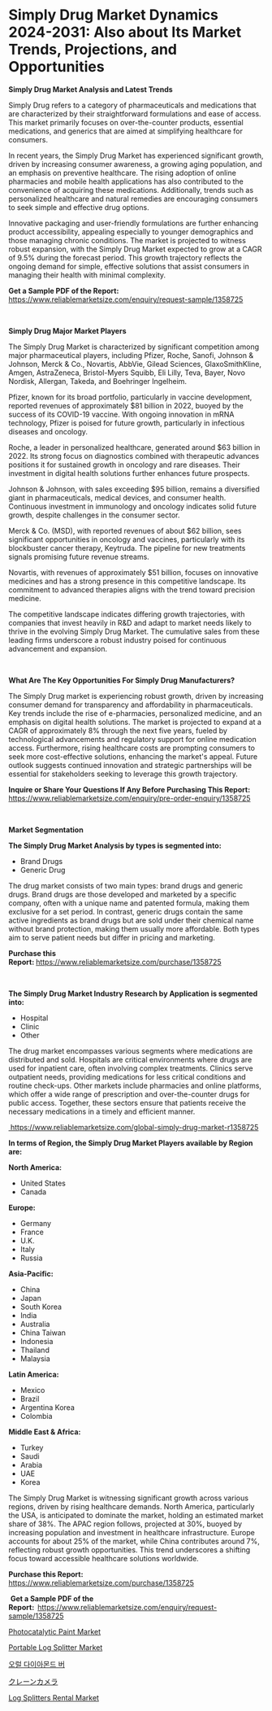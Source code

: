 <p><h1>Simply Drug Market Dynamics 2024-2031: Also about Its Market Trends, Projections, and Opportunities</h1></p><p><strong>Simply Drug Market Analysis and Latest Trends</strong></p>
<p><p>Simply Drug refers to a category of pharmaceuticals and medications that are characterized by their straightforward formulations and ease of access. This market primarily focuses on over-the-counter products, essential medications, and generics that are aimed at simplifying healthcare for consumers.</p><p>In recent years, the Simply Drug Market has experienced significant growth, driven by increasing consumer awareness, a growing aging population, and an emphasis on preventive healthcare. The rising adoption of online pharmacies and mobile health applications has also contributed to the convenience of acquiring these medications. Additionally, trends such as personalized healthcare and natural remedies are encouraging consumers to seek simple and effective drug options.</p><p>Innovative packaging and user-friendly formulations are further enhancing product accessibility, appealing especially to younger demographics and those managing chronic conditions. The market is projected to witness robust expansion, with the Simply Drug Market expected to grow at a CAGR of 9.5% during the forecast period. This growth trajectory reflects the ongoing demand for simple, effective solutions that assist consumers in managing their health with minimal complexity.</p></p>
<p><strong>Get a Sample PDF of the Report:&nbsp;</strong> <a href="https://www.reliablemarketsize.com/enquiry/request-sample/1358725">https://www.reliablemarketsize.com/enquiry/request-sample/1358725</a></p>
<p>&nbsp;</p>
<p><strong>Simply Drug Major Market Players</strong></p>
<p><p>The Simply Drug Market is characterized by significant competition among major pharmaceutical players, including Pfizer, Roche, Sanofi, Johnson & Johnson, Merck & Co., Novartis, AbbVie, Gilead Sciences, GlaxoSmithKline, Amgen, AstraZeneca, Bristol-Myers Squibb, Eli Lilly, Teva, Bayer, Novo Nordisk, Allergan, Takeda, and Boehringer Ingelheim.</p><p>Pfizer, known for its broad portfolio, particularly in vaccine development, reported revenues of approximately $81 billion in 2022, buoyed by the success of its COVID-19 vaccine. With ongoing innovation in mRNA technology, Pfizer is poised for future growth, particularly in infectious diseases and oncology.</p><p>Roche, a leader in personalized healthcare, generated around $63 billion in 2022. Its strong focus on diagnostics combined with therapeutic advances positions it for sustained growth in oncology and rare diseases. Their investment in digital health solutions further enhances future prospects.</p><p>Johnson & Johnson, with sales exceeding $95 billion, remains a diversified giant in pharmaceuticals, medical devices, and consumer health. Continuous investment in immunology and oncology indicates solid future growth, despite challenges in the consumer sector.</p><p>Merck & Co. (MSD), with reported revenues of about $62 billion, sees significant opportunities in oncology and vaccines, particularly with its blockbuster cancer therapy, Keytruda. The pipeline for new treatments signals promising future revenue streams.</p><p>Novartis, with revenues of approximately $51 billion, focuses on innovative medicines and has a strong presence in this competitive landscape. Its commitment to advanced therapies aligns with the trend toward precision medicine.</p><p>The competitive landscape indicates differing growth trajectories, with companies that invest heavily in R&D and adapt to market needs likely to thrive in the evolving Simply Drug Market. The cumulative sales from these leading firms underscore a robust industry poised for continuous advancement and expansion.</p></p>
<p>&nbsp;</p>
<p><strong>What Are The Key Opportunities For Simply Drug Manufacturers?</strong></p>
<p><p>The Simply Drug market is experiencing robust growth, driven by increasing consumer demand for transparency and affordability in pharmaceuticals. Key trends include the rise of e-pharmacies, personalized medicine, and an emphasis on digital health solutions. The market is projected to expand at a CAGR of approximately 8% through the next five years, fueled by technological advancements and regulatory support for online medication access. Furthermore, rising healthcare costs are prompting consumers to seek more cost-effective solutions, enhancing the market's appeal. Future outlook suggests continued innovation and strategic partnerships will be essential for stakeholders seeking to leverage this growth trajectory.</p></p>
<p><strong>Inquire or Share Your Questions If Any Before Purchasing This Report:</strong> <a href="https://www.reliablemarketsize.com/enquiry/pre-order-enquiry/1358725">https://www.reliablemarketsize.com/enquiry/pre-order-enquiry/1358725</a></p>
<p>&nbsp;</p>
<p><strong>Market Segmentation</strong></p>
<p><strong>The Simply Drug Market Analysis by types is segmented into:</strong></p>
<p><ul><li>Brand Drugs</li><li>Generic Drug</li></ul></p>
<p><p>The drug market consists of two main types: brand drugs and generic drugs. Brand drugs are those developed and marketed by a specific company, often with a unique name and patented formula, making them exclusive for a set period. In contrast, generic drugs contain the same active ingredients as brand drugs but are sold under their chemical name without brand protection, making them usually more affordable. Both types aim to serve patient needs but differ in pricing and marketing.</p></p>
<p><strong>Purchase this Report:&nbsp;</strong><a href="https://www.reliablemarketsize.com/purchase/1358725">https://www.reliablemarketsize.com/purchase/1358725</a></p>
<p>&nbsp;</p>
<p><strong>The Simply Drug Market Industry Research by Application is segmented into:</strong></p>
<p><ul><li>Hospital</li><li>Clinic</li><li>Other</li></ul></p>
<p><p>The drug market encompasses various segments where medications are distributed and sold. Hospitals are critical environments where drugs are used for inpatient care, often involving complex treatments. Clinics serve outpatient needs, providing medications for less critical conditions and routine check-ups. Other markets include pharmacies and online platforms, which offer a wide range of prescription and over-the-counter drugs for public access. Together, these sectors ensure that patients receive the necessary medications in a timely and efficient manner.</p></p>
<p><a href="https://www.reliablemarketsize.com/global-simply-drug-market-r1358725">&nbsp;https://www.reliablemarketsize.com/global-simply-drug-market-r1358725</a></p>
<p><strong>In terms of Region, the Simply Drug Market Players available by Region are:</strong></p>
<p>
    <p> <strong> North America: </strong>
        <ul>
            <li>United States</li>
            <li>Canada</li>
        </ul>
        </p> 
    <p> <strong> Europe: </strong>
        <ul>
            <li>Germany</li>
            <li>France</li>
            <li>U.K.</li>
            <li>Italy</li>
            <li>Russia</li>
        </ul>
        </p> 
    <p> <strong> Asia-Pacific: </strong>
        <ul>
            <li>China</li>
            <li>Japan</li>
            <li>South Korea</li>
            <li>India</li>
            <li>Australia</li>
            <li>China Taiwan</li>
            <li>Indonesia</li>
            <li>Thailand</li>
            <li>Malaysia</li>
        </ul>
        </p> 
    <p> <strong> Latin America: </strong>
        <ul>
            <li>Mexico</li>
            <li>Brazil</li>
            <li>Argentina Korea</li>
            <li>Colombia</li>
        </ul>
        </p> 
    <p> <strong> Middle East & Africa: </strong>
        <ul>
            <li>Turkey</li>
            <li>Saudi</li>
            <li>Arabia</li>
            <li>UAE</li>
            <li>Korea</li>
        </ul>
    </p>
    </p>
<p><p>The Simply Drug Market is witnessing significant growth across various regions, driven by rising healthcare demands. North America, particularly the USA, is anticipated to dominate the market, holding an estimated market share of 38%. The APAC region follows, projected at 30%, buoyed by increasing population and investment in healthcare infrastructure. Europe accounts for about 25% of the market, while China contributes around 7%, reflecting robust growth opportunities. This trend underscores a shifting focus toward accessible healthcare solutions worldwide.</p></p>
<p><strong>Purchase this Report: </strong><a href="https://www.reliablemarketsize.com/purchase/1358725">https://www.reliablemarketsize.com/purchase/1358725</a></p>
<p>&nbsp;<strong>Get a Sample PDF of the Report:&nbsp;&nbsp;</strong><a href="https://www.reliablemarketsize.com/enquiry/request-sample/1358725">https://www.reliablemarketsize.com/enquiry/request-sample/1358725</a></p>
<p><strong></strong></p>
<p><p><a href="https://issuu.com/reportprime-2/docs/photocatalytic-paint-market-size-20_d285cf79aa7e3e">Photocatalytic Paint Market</a></p><p><a href="https://www.linkedin.com/pulse/portable-log-splitter-market-investigation-industry-evolution-kaw1f?trackingId=%2F%2FiWopl0TmSfyxDnPQFwEw%3D%3D">Portable Log Splitter Market</a></p><p><a href="https://medium.com/@kavonhansen21/oral-diamond-burs-market-%EC%9D%98-%EA%B8%80%EB%A1%9C%EB%B2%8C-%EC%8B%9C%EC%9E%A5-%EA%B0%9C%EC%9A%94%EB%8A%94-%EC%A0%84-%EC%84%B8%EA%B3%84-%EB%B0%8F-%EC%A3%BC%EC%9A%94-%EC%8B%9C%EC%9E%A5%EC%9D%98-%EC%82%B0%EC%97%85%EC%97%90-%EC%98%81%ED%96%A5%EC%9D%84-%EB%AF%B8%EC%B9%98%EB%8A%94-%EC%A3%BC%EC%9A%94-%ED%8A%B8%EB%A0%8C%EB%93%9C%EC%97%90-%EB%8C%80%ED%95%9C-%EB%8F%85%ED%8A%B9%ED%95%9C-%EA%B4%80%EC%A0%90%EC%9D%84-%EC%A0%9C%EA%B3%B5%ED%95%A9%EB%8B%88%EB%8B%A4-51a8a0d5b748">오럴 다이아몬드 버</a></p><p><a href="https://medium.com/@cleveborer2023/cranes-cameras-market-%E3%81%AF-%E3%82%B3%E3%82%B9%E3%83%88%E7%AE%A1%E7%90%86%E3%81%A8%E5%8A%B9%E7%8E%87%E5%90%91%E4%B8%8A%E3%82%92%E5%84%AA%E5%85%88%E3%81%97%E3%81%BE%E3%81%99-%E3%81%95%E3%82%89%E3%81%AB-%E5%A0%B1%E5%91%8A%E6%9B%B8%E3%81%AF%E5%B8%82%E5%A0%B4%E3%81%AE%E9%9C%80%E8%A6%81%E9%9D%A2%E3%81%A8%E4%BE%9B%E7%B5%A6%E9%9D%A2%E3%81%AE%E4%B8%A1%E6%96%B9%E3%82%92%E3%82%AB%E3%83%90%E3%83%BC%E3%81%97%E3%81%A6%E3%81%84%E3%81%BE%E3%81%99-cranes-cameras-%E5%B8%82%E5%A0%B4%E3%81%AF-2024-b9a15dc20046">クレーンカメラ</a></p><p><a href="https://www.linkedin.com/pulse/insights-log-splitters-rental-market-players-size-geographical-fn3xf?trackingId=R5H35WWqT%2FSku7MRufiEMA%3D%3D">Log Splitters Rental Market</a></p></p>